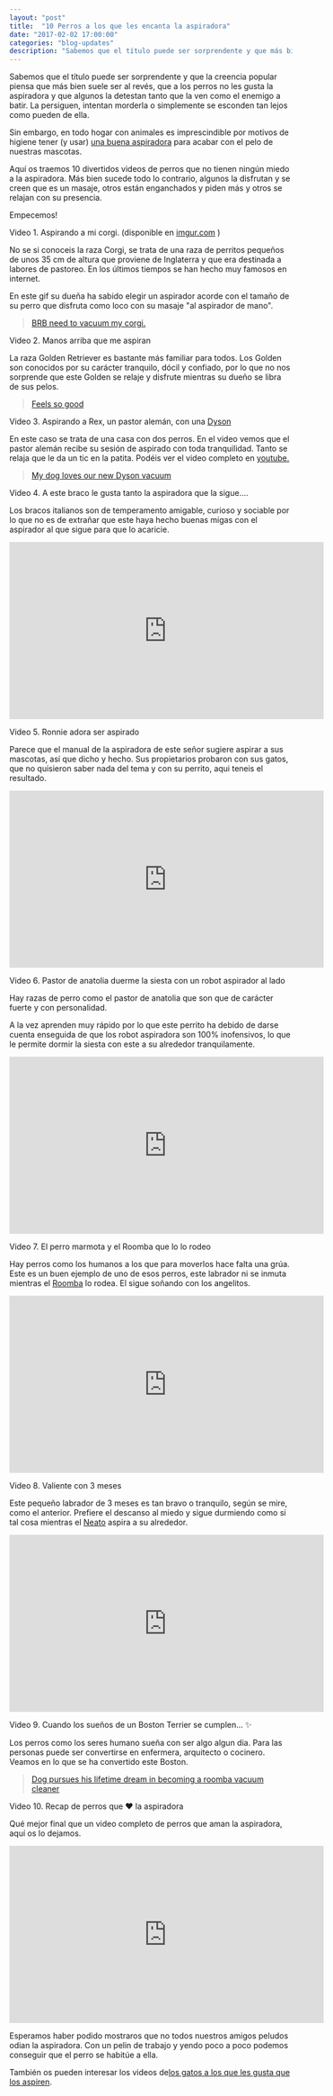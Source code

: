 ```yaml
---
layout: "post"
title:  "10 Perros a los que les encanta la aspiradora"
date: "2017-02-02 17:00:00"
categories: "blog-updates"
description: "Sabemos que el título puede ser sorprendente y que más bien suele ser al revés, que a los perros no les gusta la aspiradora y algunos la detestan tanto que la ven como el enemigo a batir."
---
```


Sabemos que el título puede ser sorprendente y que la creencia popular piensa que más bien suele ser al revés, que a los perros no les gusta la aspiradora y que algunos la detestan tanto que la ven como el enemigo a batir. La persiguen, intentan morderla o simplemente se esconden tan lejos como pueden de ella.

Sin embargo, en todo hogar con animales es imprescindible por motivos de higiene tener (y usar) <a href="{{ site.url }}/#inicio">una buena aspiradora</a> para acabar con el pelo de nuestras mascotas.

Aquí os traemos 10 divertidos videos de perros que no tienen ningún miedo a la aspiradora. Más bien sucede todo lo contrario, algunos la disfrutan y se creen que es un masaje, otros están enganchados y piden más y otros se relajan con su presencia.

Empecemos!

Video 1. Aspirando a mi corgi. (disponible en [imgur.com](http://imgur.com/) )

No se si conoceis la raza Corgi, se trata de una raza de perritos pequeños de unos 35 cm de altura que proviene de Inglaterra y que era destinada a labores de pastoreo. En los últimos tiempos se han hecho muy famosos en internet.

En este gif su dueña ha sabido elegir un aspirador acorde con el tamaño de su perro que disfruta como loco con su masaje "al aspirador de mano".

<div class="text-center">
  <blockquote class="imgur-embed-pub" lang="en" data-id="ehSTCkO"><a href="//imgur.com/ehSTCkO">BRB need to vacuum my corgi.</a></blockquote><script async src="//s.imgur.com/min/embed.js" charset="utf-8"></script>
</div>

Video 2. Manos arriba que me aspiran

La raza Golden Retriever es bastante más familiar para todos. Los Golden son conocidos por su carácter tranquilo, dócil y confiado, por lo que no nos sorprende que este Golden se relaje y disfrute mientras su dueño se libra de sus pelos.

<div class="text-center">
  <blockquote class="imgur-embed-pub" lang="en" data-id="305M8d4"><a href="//imgur.com/305M8d4">Feels so good</a></blockquote><script async src="//s.imgur.com/min/embed.js" charset="utf-8"></script>
</div>

Video 3. Aspirando a Rex, un pastor alemán, con una [Dyson](http://www.lasaspiradoras.com/test-dyson-dc33c-origin/)

En este caso se trata de una casa con dos perros. En el video vemos que el pastor alemán recibe su sesión de aspirado con toda tranquilidad. Tanto se relaja que le da un tic en la patita. Podéis ver el video completo en [youtube.](https://www.youtube.com/watch?v=nyGs1DbhTXA&t=23s)

<div class="text-center">
  <blockquote class="imgur-embed-pub" lang="en" data-id="zhxkxlg"><a href="//imgur.com/zhxkxlg">My dog loves our new Dyson vacuum</a></blockquote><script async src="//s.imgur.com/min/embed.js" charset="utf-8"></script>
</div>

Video 4. A este braco le gusta tanto la aspiradora que la sigue....

Los bracos italianos son de temperamento amigable, curioso y sociable por lo que no es de extrañar que este haya hecho buenas migas con el aspirador al que sigue para que lo acaricie.

<div class="flex-video">
  <iframe width="560" height="315" src="https://www.youtube.com/embed/HHmgwzULCh4" frameborder="0" allowfullscreen></iframe>
</div>


Video 5. Ronnie adora ser aspirado

Parece que el manual de la aspiradora de este señor sugiere aspirar a sus mascotas, así que dicho y hecho. Sus propietarios probaron con sus gatos, que no quisieron saber nada del tema y con su perrito, aqui teneis el resultado.

<div class="flex-video">
  <iframe width="560" height="315" src="https://www.youtube.com/embed/HQHMnZkxoe4" frameborder="0" allowfullscreen></iframe>
</div>

Video 6. Pastor de anatolia duerme la siesta con un robot aspirador al lado

Hay razas de perro como el pastor de anatolia que son que de carácter fuerte y con personalidad.

A la vez aprenden muy rápido por lo que este perrito ha debido de darse cuenta enseguida de que los robot aspiradora son 100% inofensivos, lo que le permite dormir la siesta con este a su alrededor tranquilamente.

<div class="flex-video">
  <iframe width="560" height="315" src="https://www.youtube.com/embed/SDj_84HxB0U" frameborder="0" allowfullscreen></iframe>
</div>

Video 7. El perro marmota y el Roomba que lo lo rodeo

Hay perros como los humanos a los que para moverlos hace falta una grúa. Este es un buen ejemplo de uno de esos perros, este labrador ni se inmuta mientras el [Roomba](http://www.lasaspiradoras.com/test-iRobot-roomba-650/) lo rodea. El sigue soñando con los angelitos.

<div class="flex-video">
  <iframe width="560" height="315" src="https://www.youtube.com/embed/iXLEfsecGNs" frameborder="0" allowfullscreen></iframe>
</div>

Video 8. Valiente con 3 meses

Este pequeño labrador de 3 meses es tan bravo o tranquilo, según se mire, como el anterior. Prefiere el descanso al miedo y sigue durmiendo como si tal cosa mientras el [Neato](http://www.lasaspiradoras.com/test-neato-robotics-botvac-D85/) aspira a su alrededor.

<div class="flex-video">
  <iframe width="560" height="315" src="https://www.youtube.com/embed/1m-j6Q-zrKU" frameborder="0" allowfullscreen></iframe>
</div>

Video 9. Cuando los sueños de un Boston Terrier se cumplen... ✨

Los perros como los seres humano sueña con ser algo algun dia. Para las personas puede ser convertirse en enfermera, arquitecto o cocinero. Veamos en lo que se ha convertido este Boston.

<div class="flex-video">
  <blockquote class="imgur-embed-pub" lang="en" data-id="5EC7Vqh"><a href="//imgur.com/5EC7Vqh">Dog pursues his lifetime dream in becoming a roomba vacuum cleaner</a></blockquote><script async src="//s.imgur.com/min/embed.js" charset="utf-8"></script>
</div>

Video 10. Recap de perros que ❤️ la aspiradora

Qué mejor final que un video completo de perros que aman la aspiradora, aquí os lo dejamos.

<div class="flex-video">
  <iframe width="560" height="315" src="https://www.youtube.com/embed/Ax5uPRZ8Zjw" frameborder="0" allowfullscreen></iframe>
</div>

Esperamos haber podido mostraros que no todos nuestros amigos peludos odian la aspiradora. Con un pelin de trabajo y yendo poco a poco podemos conseguir que el perro se habitúe a ella.

También os pueden interesar  los videos de<a href="{{ site.url }}/blog-updates/2017/04/04/5-gatos-que-adoran-la-aspiradora.html">los gatos a los que les gusta que los aspiren</a>.
